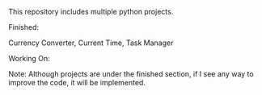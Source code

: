 This repository includes multiple python projects.

Finished:

Currency Converter, Current Time, Task Manager

Working On:


Note:
Although projects are under the finished section, if I see any way to improve the code, it will be implemented.  
